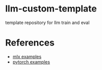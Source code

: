 # llm-custom-template
template repository for llm train and eval

# References

- [mlx examples](https://github.com/ml-explore/mlx-examples)
- [pytorch examples](https://github.com/pytorch/examples/tree/main/vae)